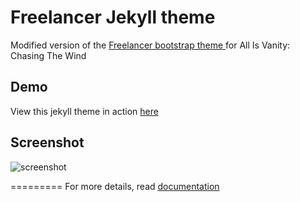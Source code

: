 Freelancer Jekyll theme
=========================

Modified version of the [Freelancer bootstrap theme ](http://startbootstrap.com/templates/freelancer/) for All Is Vanity: Chasing The Wind

## Demo
View this jekyll theme in action [here](http://allisvanity.net)

## Screenshot
![screenshot](https://raw.githubusercontent.com/XenizoGames/freelancer-theme/master/screenshot.png)

=========
For more details, read [documentation](http://jekyllrb.com/)
